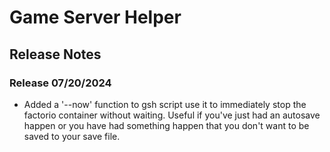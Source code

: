 # Game Server Helper

## Release Notes

### Release 07/20/2024

- Added a '--now' function to gsh script use it to immediately stop the factorio container without waiting. Useful if you've just had an autosave happen or you have had something happen that you don't want to be saved to your save file.